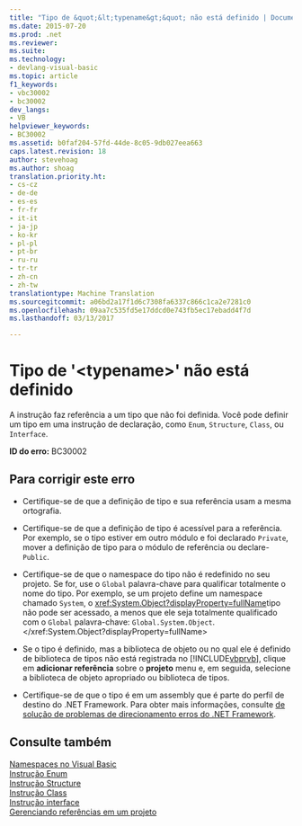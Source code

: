 ```yaml
---
title: "Tipo de &quot;&lt;typename&gt;&quot; não está definido | Documentos do Microsoft"
ms.date: 2015-07-20
ms.prod: .net
ms.reviewer: 
ms.suite: 
ms.technology:
- devlang-visual-basic
ms.topic: article
f1_keywords:
- vbc30002
- bc30002
dev_langs:
- VB
helpviewer_keywords:
- BC30002
ms.assetid: b0faf204-57fd-44de-8c05-9db027eea663
caps.latest.revision: 18
author: stevehoag
ms.author: shoag
translation.priority.ht:
- cs-cz
- de-de
- es-es
- fr-fr
- it-it
- ja-jp
- ko-kr
- pl-pl
- pt-br
- ru-ru
- tr-tr
- zh-cn
- zh-tw
translationtype: Machine Translation
ms.sourcegitcommit: a06bd2a17f1d6c7308fa6337c866c1ca2e7281c0
ms.openlocfilehash: 09aa7c535fd5e17ddcd0e743fb5ec17ebadd4f7d
ms.lasthandoff: 03/13/2017

---
```

# <a name="type-39lttypenamegt39-is-not-defined"></a>Tipo de '&lt;typename&gt;' não está definido
A instrução faz referência a um tipo que não foi definida. Você pode definir um tipo em uma instrução de declaração, como `Enum`, `Structure`, `Class`, ou `Interface`.  
  
 **ID do erro:** BC30002  
  
## <a name="to-correct-this-error"></a>Para corrigir este erro  
  
-   Certifique-se de que a definição de tipo e sua referência usam a mesma ortografia.  
  
-   Certifique-se de que a definição de tipo é acessível para a referência. Por exemplo, se o tipo estiver em outro módulo e foi declarado `Private`, mover a definição de tipo para o módulo de referência ou declare- `Public`.  
  
-   Certifique-se de que o namespace do tipo não é redefinido no seu projeto. Se for, use o `Global` palavra-chave para qualificar totalmente o nome do tipo. Por exemplo, se um projeto define um namespace chamado `System`, o <xref:System.Object?displayProperty=fullName>tipo não pode ser acessado, a menos que ele seja totalmente qualificado com o `Global` palavra-chave: `Global.System.Object`.</xref:System.Object?displayProperty=fullName>  
  
-   Se o tipo é definido, mas a biblioteca de objeto ou no qual ele é definido de biblioteca de tipos não está registrada no [!INCLUDE[vbprvb](../../../csharp/programming-guide/concepts/linq/includes/vbprvb_md.md)], clique em **adicionar referência** sobre o **projeto** menu e, em seguida, selecione a biblioteca de objeto apropriado ou biblioteca de tipos.  
  
-   Certifique-se de que o tipo é em um assembly que é parte do perfil de destino do .NET Framework. Para obter mais informações, consulte [de solução de problemas de direcionamento erros do .NET Framework](https://docs.microsoft.com/visualstudio/msbuild/troubleshooting-dotnet-framework-targeting-errors).  
  
## <a name="see-also"></a>Consulte também  
 [Namespaces no Visual Basic](../../../visual-basic/programming-guide/program-structure/namespaces.md)   
 [Instrução Enum](../../../visual-basic/language-reference/statements/enum-statement.md)   
 [Instrução Structure](../../../visual-basic/language-reference/statements/structure-statement.md)   
 [Instrução Class](../../../visual-basic/language-reference/statements/class-statement.md)   
 [Instrução interface](../../../visual-basic/language-reference/statements/interface-statement.md)   
 [Gerenciando referências em um projeto](https://docs.microsoft.com/visualstudio/ide/managing-references-in-a-project)
